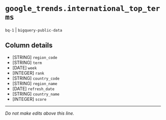 # `google_trends.international_top_terms`
`bq-1` | `bigquery-public-data`

## Column details
* [STRING]    `region_code`
* [STRING]    `term`
* [DATE]      `week`
* [INTEGER]   `rank`
* [STRING]    `country_code`
* [STRING]    `region_name`
* [DATE]      `refresh_date`
* [STRING]    `country_name`
* [INTEGER]   `score`

-------------------------------------------------------------------------------
*Do not make edits above this line.*
